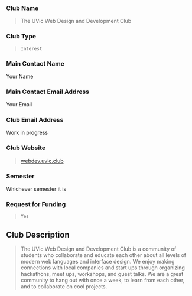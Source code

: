 ### Club Name

> The UVic Web Design and Development Club

### Club Type

> `Interest`

### Main Contact Name

Your Name

### Main Contact Email Address

Your Email

### Club Email Address

Work in progress

### Club Website

> [webdev.uvic.club](#)

### Semester

Whichever semester it is

### Request for Funding

> `Yes`

## Club Description

> The UVic Web Design and Development Club is a community of students who collaborate and educate each other about all levels of modern web languages and interface design. We enjoy making connections with local companies and start ups through organizing hackathons, meet ups, workshops, and guest talks. We are a great community to hang out with once a week, to learn from each other, and to collaborate on cool projects.
